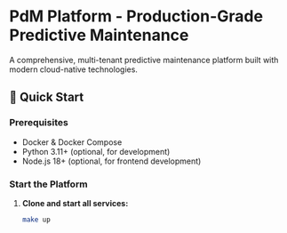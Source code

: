 # PdM Platform - Production-Grade Predictive Maintenance

A comprehensive, multi-tenant predictive maintenance platform built with modern cloud-native technologies.

## 🚀 Quick Start

### Prerequisites
- Docker & Docker Compose
- Python 3.11+ (optional, for development)
- Node.js 18+ (optional, for frontend development)

### Start the Platform

1. **Clone and start all services:**
   ```bash
   make up
